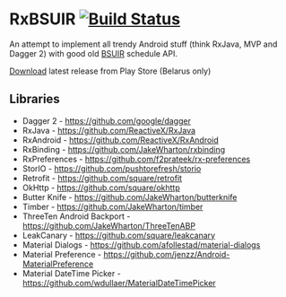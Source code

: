 # RxBSUIR [![Build Status](https://travis-ci.org/drymarev/rxbsuir.svg)](https://travis-ci.org/drymarev/rxbsuir)
An attempt to implement all trendy Android stuff (think RxJava, MVP and Dagger 2) with good old [BSUIR](http://www.bsuir.by/schedule/API.xhtml) schedule API.

[Download](https://play.google.com/store/apps/details?id=by.toggi.rxbsuir) latest release from Play Store (Belarus only)

## Libraries
* Dagger 2 - https://github.com/google/dagger
* RxJava - https://github.com/ReactiveX/RxJava
* RxAndroid - https://github.com/ReactiveX/RxAndroid
* RxBinding - https://github.com/JakeWharton/rxbinding
* RxPreferences - https://github.com/f2prateek/rx-preferences
* StorIO - https://github.com/pushtorefresh/storio
* Retrofit - https://github.com/square/retrofit
* OkHttp - https://github.com/square/okhttp
* Butter Knife - https://github.com/JakeWharton/butterknife
* Timber - https://github.com/JakeWharton/timber
* ThreeTen Android Backport - https://github.com/JakeWharton/ThreeTenABP
* LeakCanary - https://github.com/square/leakcanary
* Material Dialogs - https://github.com/afollestad/material-dialogs
* Material Preference - https://github.com/jenzz/Android-MaterialPreference
* Material DateTime Picker - https://github.com/wdullaer/MaterialDateTimePicker
